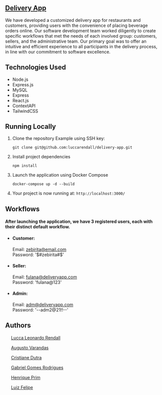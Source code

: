 ## [Delivery App](https://www.linkedin.com/in/lucca-rendall/)
We have developed a customized delivery app for restaurants and customers, providing users with the convenience of placing beverage orders online. Our software development team worked diligently to create specific workflows that met the needs of each involved group: customers, sellers, and the administrative team. Our primary goal was to offer an intuitive and efficient experience to all participants in the delivery process, in line with our commitment to software excellence.

## Technologies Used
*   Node.js
*   Express.js
*   MySQL
*   Express
*   React.js
*   ContextAPI
*   TailwindCSS

## Running Locally
1. Clone the repository
   Example using SSH key:
   ```
   git clone git@github.com:luccarendall/delivery-app.git
   ```
2. Install project dependencies
   ```
   npm install
   ```
3. Launch the application using Docker Compose
   ```
   docker-compose up -d --build
   ```
4. Your project is now running at: `http://localhost:3000/`

## Workflows
#### After launching the application, we have 3 registered users, each with their distinct default workflow.
*   #### Customer:
    Email: zebirita@email.com    
    Password: '$#zebirita#$'
    
*   #### Seller:
    Email: fulana@deliveryapp.com  
    Password: 'fulana@123'  
    
*   #### Admin:
    Email: adm@deliveryapp.com  
    Password: '--adm2@21!!--'

## Authors
<img src="https://cdn-icons-png.flaticon.com/512/25/25231.png" width=15> [Lucca Leonardo Rendall](https://github.com/LuccaRendall)

<img src="https://cdn-icons-png.flaticon.com/512/25/25231.png" width=15> [Augusto Varandas](https://github.com/augustovarandas)

<img src="https://cdn-icons-png.flaticon.com/512/25/25231.png" width=15> [Cristiane Dutra](https://github.com/cristianepd887)

<img src="https://cdn-icons-png.flaticon.com/512/25/25231.png" width=15> [Gabriel Gomes Rodrigues](https://github.com/gabrielgr99)

<img src="https://cdn-icons-png.flaticon.com/512/25/25231.png" width=15> [Henrique Prim](https://github.com/Henriqueprim)

<img src="https://cdn-icons-png.flaticon.com/512/25/25231.png" width=15> [Luiz Felipe](https://github.com/LuizFelipe406)
